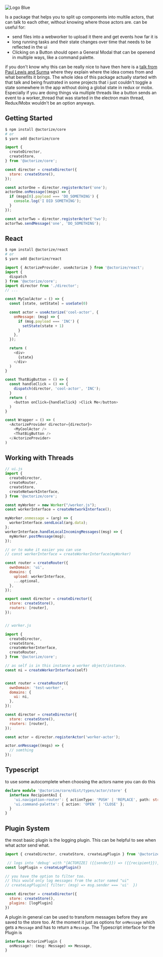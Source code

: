 ![Logo Blue](https://raw.githubusercontent.com/datsteves/actorize/main/images/Logo%20Blue.svg)

Is a package that helps you to split up components into multile actors, that can talk to each other, without knowing where those actors are. can be useful for:
- send files into a webworker to upload it there and get events how far it is
- long running tasks and their state changes over time that needs to be reflected in the ui
- Clicking on a Button should open a General Modal that can be openend in multiple ways, like a command palette.

if you don't know why this can be really nice to have then here is a [talk from Paul Lewis and Surma](https://www.youtube.com/watch?v=Vg60lf92EkM&ab_channel=GoogleChromeDevelopers) where they explain where the idea comes from and what benefits it brings. The whole idea of this package actually started with that talk and being frustrated in some projects that i just couldn't toggle a state somewhere in the app without doing a global state in redux or mobx. Especially if you are doing things via multiple threads like a button sends an event to a worker_thread that was started in the electron main thread, Redux/Mobx wouldn't be an option anyways.

## Getting Started

```bash
$ npm install @actorize/core
# or
$ yarn add @actorize/core
```

```javascript
import {
  createDirector,
  createStore,
} from '@actorize/core';

const director = createDirector({
  store: createStore(),
});

const actorOne = director.registerActor('one');
actorOne.onMessage((msgs) => {
  if (msgs[0].payload === 'DO_SOMETHING') {
    console.log('I DID SOMETHING');
  }
});

const actorTwo = director.registerActor('two');
actorTwo.sendMessage('one', 'DO_SOMETHING');
```


## React

```bash
$ npm install @actorize/react
# or
$ yarn add @actorize/react
```


```javascript
import { ActorizeProvider, useActorize } from '@actorize/react';
import {
  dispatch
} from '@actorize/core';
import director from './director';
// ...

const MyCoolActor = () => {
  const [state, setState] = useSate(0)

  const actor = useActorize('cool-actor', {
    onMessage: (msg) => {
      if (msg.payload === 'INC') {
        setState(state + 1)
      }
    },
  });

  return (
    <div>
      {state}
    </div>
  )
}

const ThatBigButton = () => {
  const handleClick = () => {
    dispatch(director, 'cool-actor', 'INC');
  }
  return (
    <button onClick={handleClick} >Click Me</button>
  )
}

const Wrapper = () => (
  <ActorizeProvider director={director}>
    <MyCoolActor />
    <ThatBigButton />
  </ActorizeProvider>
)

```

## Working with Threads

```javascript
// ui.js
import {
  createDirector,
  createRouter,
  createStore,
  createNetworkInterface,
} from '@actorize/core';

const myWorker = new Worker("/worker.js");
const workerInterface = createNetworkInterface();

myWorker.onmessage = (arg) => {
  workerInterface.sendLocal(arg.data);
};
workerInterface.handleLocalIncomingMessages((msg) => {
  myWorker.postMessage(msg);
});

// or to make it easier you can use
// const workerInterface = createWorkerInterface(myWorker)

const router = createRouter({
  ownDomain: 'ui',
  domains: {
    upload: workerInterface,
    ...optional,
  },
});

export const director = createDirector({
  store: createStore(),
  routers: [router],
});


// worker.js

import {
  createDirector,
  createStore,
  createWorkerInterface,
  createRouter,
} from '@actorize/core';

// as self is in this instance a worker object/instance.
const ni = createWorkerInterface(self)


const router = createRouter({
  ownDomain: 'test-worker',
  domains: {
    ui: ni,
  },
});

const director = createDirector({
  store: createStore(),
  routers: [router],
});

const actor = director.registerActor('worker-actor');

actor.onMessage((msgs) => {
  // somthing
});


```

## Typescript
to use some autocomplete when choosing the actors name you can do this
```typescript
declare module '@actorize/core/dist/types/actor/store' {
  interface RecipientAsI {
    'ui.navigation-router': { actionType: 'PUSH' | 'REPLACE', path: string };
    'ui.command-palette': { action: 'OPEN' | 'CLOSE' };
  }
}
```


## Plugin System

the most basic plugin is the logging plugin. This can be helpful to see when what actor send what.
```javascript
import { createDirector, createStore, createLogPlugin } from '@actorize/core'

 // logs into 'debug' with "[ACTORIZE] ({{sender}}) => ({{recipient}}), {{payload}}"
const logPlugin = createLogPlugin()

// you have the option to filter too.
// this would only log messages from the actor named "ui"
// createLogPlugin({ filter: (msg) => msg.sender === 'ui'  })

const director = createDirector({
  store: createStore(),
  plugins: [logPlugin]
})

```

A plugin in general can be used to transform messages before they are saved to the store too. At the moment it just as options for `onMessage` which gets a `Message` and has to return a `Message`.
The Typescript interface for the Plugin is
```typescript
interface ActorizePlugin {
  onMessage?: (msg: Message) => Message,
}
```
